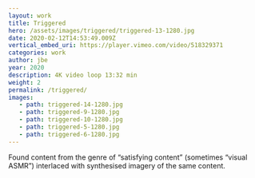 ```yaml
---
layout: work
title: Triggered
hero: /assets/images/triggered/triggered-13-1280.jpg
date: 2020-02-12T14:53:49.009Z
vertical_embed_uri: https://player.vimeo.com/video/518329371
categories: work
author: jbe
year: 2020
description: 4K video loop 13:32 min
weight: 2
permalink: /triggered/
images:
   - path: triggered-14-1280.jpg
   - path: triggered-9-1280.jpg
   - path: triggered-10-1280.jpg
   - path: triggered-5-1280.jpg
   - path: triggered-6-1280.jpg
---
```


Found content from the genre of “satisfying content” (sometimes “visual ASMR”) interlaced with synthesised imagery of the same content.